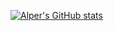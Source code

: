 [![Alper's GitHub stats](https://github-readme-stats.vercel.app/api?username=alperozoner&show_icons=true&theme=dark&show_icons=true&)](https://github.com/anuraghazra/github-readme-stats)
